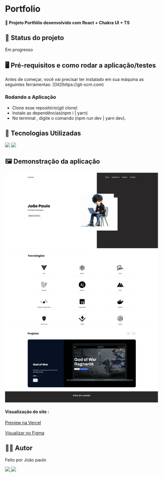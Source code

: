 <h1>Portfolio</h1>
<h4>🚀 Projeto Portfólio  desenvolvido com React + Chakra UI + TS</h4>

<h2>🚧 Status do projeto</h2>
<p>Em progresso</p>

<h2>🖥️ Pré-requisitos e como rodar a aplicação/testes</h2>
<p>Antes de começar, você vai precisar ter instalado em sua máquina as seguintes ferramentas:
[Git](https://git-scm.com) </p>
<h3>Rodando a Aplicação</h3>
<ul>
	<li>Clone esse repositório(git clone)</li>
	<li>Instale as dependências(npm i | yarn)</li>
	<li>No terminal , digite o comando (npm run dev | yarn dev).</li>
</ul>

<h2>🤖 Tecnologias Utilizadas</h2>
<div style="display: inline_block">
  <img src="https://img.shields.io/badge/React-20232A?style=for-the-badge&logo=react&logoColor=61DAFB"/>
  <img src="https://img.shields.io/badge/TypeScript-007ACC?style=for-the-badge&logo=typescript&logoColor=white"/>
 
</div>

<h2>🖼️ Demonstração da aplicação</h2>
<img margin-bottom="20px" src="/public/readme/readme1.png">
<img margin-bottom="20px" src="/public/readme/readme2.png">
<img margin-bottom="20px" src="/public/readme/readme3.png">

<div>
	<h4  style="display: inline_block">Visualização do site :</h4>
	<a style="display: inline_block" target="blank" href="https://portfolio-chakra-ui-five.vercel.app/">
			Preview na Vercel
	</a>
	<br/><br/>
	<a style="display: inline_block" target="blank" href="https://www.figma.com/design/6mt2adopvMRBRmcp8U3God/Portfolio?node-id=0-1&t=udQkqzOIq8GWrH81-0">Visualizar no Figma</a>
</div>


<!-- <h4  style="display: inline_block">Visualização do site :</h4><a style="display: inline_block" target="blank" href="https://portfolio-davi-inky.vercel.app/">Preview no Vercel</a> -->
<!-- <h4  style="display: inline_block">Visualização do site :</h4><a style="display: inline_block" target="blank" href="https://www.figma.com/design/6mt2adopvMRBRmcp8U3God/Portfolio?node-id=0-1&t=udQkqzOIq8GWrH81-0">Visualizar no Figma</a> -->

<h2>🧑🏻‍ Autor</h2>
<p>Feito por João paulo</p>
<a href="https://www.linkedin.com/in/jo%C3%A3o-paulo-8b38b8254/">
	<img src="https://img.shields.io/badge/-João-blue?style=flat-square&logo=Linkedin&logoColor=white&link=https:https://www.linkedin.com/in/jo%C3%A3o-paulo-ferreira-neto-467880182/">
</a>
<a href="mailto:joaopauloneto3687@gmail.com">
	<img src="https://img.shields.io/badge/-joaopauloneto3687@gmail.com-c14438?style=flat-square&logo=Gmail&logoColor=white&link=mailto:joaopauloneto3687@gmail.com">
</a>
